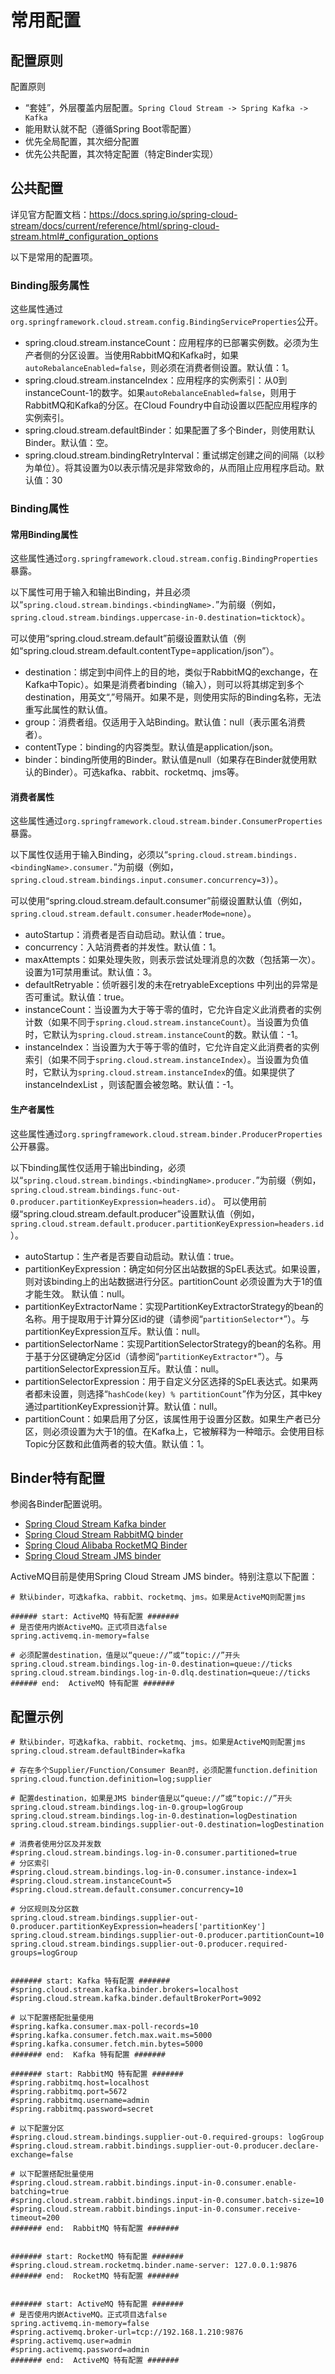 # 常用配置



## 配置原则


配置原则

* “套娃”，外层覆盖内层配置。`Spring Cloud Stream -> Spring Kafka -> Kafka`
* 能用默认就不配（遵循Spring Boot零配置）
* 优先全局配置，其次细分配置
* 优先公共配置，其次特定配置（特定Binder实现）


## 公共配置

详见官方配置文档：<https://docs.spring.io/spring-cloud-stream/docs/current/reference/html/spring-cloud-stream.html#_configuration_options>

以下是常用的配置项。

### Binding服务属性

这些属性通过`org.springframework.cloud.stream.config.BindingServiceProperties`公开。

* spring.cloud.stream.instanceCount：应用程序的已部署实例数。必须为生产者侧的分区设置。当使用RabbitMQ和Kafka时，如果`autoRebalanceEnabled=false`，则必须在消费者侧设置。默认值：1。
* spring.cloud.stream.instanceIndex：应用程序的实例索引：从0到instanceCount-1的数字。如果`autoRebalanceEnabled=false`，则用于RabbitMQ和Kafka的分区。在Cloud Foundry中自动设置以匹配应用程序的实例索引。
* spring.cloud.stream.defaultBinder：如果配置了多个Binder，则使用默认Binder。默认值：空。
* spring.cloud.stream.bindingRetryInterval：重试绑定创建之间的间隔（以秒为单位）。将其设置为0以表示情况是非常致命的，从而阻止应用程序启动。默认值：30

### Binding属性


#### 常用Binding属性



这些属性通过`org.springframework.cloud.stream.config.BindingProperties`暴露。



以下属性可用于输入和输出Binding，并且必须以“`spring.cloud.stream.bindings.<bindingName>.`”为前缀（例如，`spring.cloud.stream.bindings.uppercase-in-0.destination=ticktock`）。

可以使用“spring.cloud.stream.default”前缀设置默认值（例如“spring.cloud.stream.default.contentType=application/json”）。

* destination：绑定到中间件上的目的地，类似于RabbitMQ的exchange，在Kafka中Topic）。如果是消费者binding（输入），则可以将其绑定到多个destination，用英文“,”号隔开。如果不是，则使用实际的Binding名称，无法重写此属性的默认值。
* group：消费者组。仅适用于入站Binding。默认值：null（表示匿名消费者）。
* contentType：binding的内容类型。默认值是application/json。
* binder：binding所使用的Binder。默认值是null（如果存在Binder就使用默认的Binder）。可选kafka、rabbit、rocketmq、jms等。


#### 消费者属性


这些属性通过`org.springframework.cloud.stream.binder.ConsumerProperties`暴露。


以下属性仅适用于输入Binding，必须以“`spring.cloud.stream.bindings.<bindingName>.consumer.`”为前缀（例如，`spring.cloud.stream.bindings.input.consumer.concurrency=3)`）。

可以使用“spring.cloud.stream.default.consumer”前缀设置默认值（例如，`spring.cloud.stream.default.consumer.headerMode=none`）。

* autoStartup：消费者是否自动启动。默认值：true。
* concurrency：入站消费者的并发性。默认值：1。
* maxAttempts：如果处理失败，则表示尝试处理消息的次数（包括第一次）。设置为1可禁用重试。默认值：3。
* defaultRetryable：侦听器引发的未在retryableExceptions 中列出的异常是否可重试。默认值：true。
* instanceCount：当设置为大于等于零的值时，它允许自定义此消费者的实例计数（如果不同于`spring.cloud.stream.instanceCount`）。当设置为负值时，它默认为`spring.cloud.stream.instanceCount`的数。默认值：-1。
* instanceIndex：当设置为大于等于零的值时，它允许自定义此消费者的实例索引（如果不同于`spring.cloud.stream.instanceIndex`）。当设置为负值时，它默认为`spring.cloud.stream.instanceIndex`的值。如果提供了instanceIndexList ，则该配置会被忽略。默认值：-1。




#### 生产者属性

这些属性通过`org.springframework.cloud.stream.binder.ProducerProperties`公开暴露。


以下binding属性仅适用于输出binding，必须以“`spring.cloud.stream.bindings.<bindingName>.producer.`”为前缀（例如，`spring.cloud.stream.bindings.func-out-0.producer.partitionKeyExpression=headers.id`）。
可以使用前缀“spring.cloud.stream.default.producer”设置默认值（例如，`spring.cloud.stream.default.producer.partitionKeyExpression=headers.id`）。



* autoStartup：生产者是否要自动启动。默认值：true。
* partitionKeyExpression：确定如何分区出站数据的SpEL表达式。如果设置，则对该binding上的出站数据进行分区。partitionCount 必须设置为大于1的值才能生效。
默认值：null。
* partitionKeyExtractorName：实现PartitionKeyExtractorStrategy的bean的名称。用于提取用于计算分区id的键（请参阅“`partitionSelector*`”）。与partitionKeyExpression互斥。默认值：null。
* partitionSelectorName：实现PartitionSelectorStrategy的bean的名称。用于基于分区键确定分区id（请参阅“`partitionKeyExtractor*`”）。与partitionSelectorExpression互斥。默认值：null。
* partitionSelectorExpression：用于自定义分区选择的SpEL表达式。如果两者都未设置，则选择“`hashCode(key) % partitionCount`”作为分区，其中key通过partitionKeyExpression计算。默认值：null。
* partitionCount：如果启用了分区，该属性用于设置分区数。如果生产者已分区，则必须设置为大于1的值。在Kafka上，它被解释为一种暗示。会使用目标Topic分区数和此值两者的较大值。默认值：1。


## Binder特有配置


参阅各Binder配置说明。


* [Spring Cloud Stream Kafka binder](https://docs.spring.io/spring-cloud-stream/docs/current/reference/html/spring-cloud-stream-binder-kafka.html#_configuration_options)
* [Spring Cloud Stream RabbitMQ binder](https://docs.spring.io/spring-cloud-stream/docs/current/reference/html/spring-cloud-stream-binder-rabbit.html#_configuration_options)
* [Spring Cloud Alibaba RocketMQ Binder](https://github.com/alibaba/spring-cloud-alibaba/wiki/RocketMQ-en)
* [Spring Cloud Stream JMS binder](https://github.com/mohammedamineboutouil/spring-cloud-stream-binder-jms/)


ActiveMQ目前是使用Spring Cloud Stream JMS binder。特别注意以下配置：

```
# 默认binder，可选kafka、rabbit、rocketmq、jms。如果是ActiveMQ则配置jms

###### start: ActiveMQ 特有配置 #######
# 是否使用内嵌ActiveMQ。正式项目选false
spring.activemq.in-memory=false

# 必须配置destination，值是以“queue://”或“topic://”开头
spring.cloud.stream.bindings.log-in-0.destination=queue://ticks
spring.cloud.stream.bindings.log-in-0.dlq.destination=queue://ticks
###### end:  ActiveMQ 特有配置 #######
```


## 配置示例

```
# 默认binder，可选kafka、rabbit、rocketmq、jms。如果是ActiveMQ则配置jms
spring.cloud.stream.defaultBinder=kafka

# 存在多个Supplier/Function/Consumer Bean时，必须配置function.definition
spring.cloud.function.definition=log;supplier

# 配置destination，如果是JMS binder值是以“queue://”或“topic://”开头
spring.cloud.stream.bindings.log-in-0.group=logGroup
spring.cloud.stream.bindings.log-in-0.destination=logDestination
spring.cloud.stream.bindings.supplier-out-0.destination=logDestination

# 消费者使用分区及并发数
#spring.cloud.stream.bindings.log-in-0.consumer.partitioned=true
# 分区索引
#spring.cloud.stream.bindings.log-in-0.consumer.instance-index=1
#spring.cloud.stream.instanceCount=5
#spring.cloud.stream.default.consumer.concurrency=10

# 分区规则及分区数
spring.cloud.stream.bindings.supplier-out-0.producer.partitionKeyExpression=headers['partitionKey']
spring.cloud.stream.bindings.supplier-out-0.producer.partitionCount=10
spring.cloud.stream.bindings.supplier-out-0.producer.required-groups=logGroup


####### start: Kafka 特有配置 #######
#spring.cloud.stream.kafka.binder.brokers=localhost
#spring.cloud.stream.kafka.binder.defaultBrokerPort=9092

# 以下配置搭配批量使用
#spring.kafka.consumer.max-poll-records=10
#spring.kafka.consumer.fetch.max.wait.ms=5000
#spring.kafka.consumer.fetch.min.bytes=5000
####### end:  Kafka 特有配置 #######

####### start: RabbitMQ 特有配置 #######
#spring.rabbitmq.host=localhost
#spring.rabbitmq.port=5672
#spring.rabbitmq.username=admin
#spring.rabbitmq.password=secret

# 以下配置分区
#spring.cloud.stream.bindings.supplier-out-0.required-groups: logGroup
#spring.cloud.stream.rabbit.bindings.supplier-out-0.producer.declare-exchange=false

# 以下配置搭配批量使用
#spring.cloud.stream.rabbit.bindings.input-in-0.consumer.enable-batching=true
#spring.cloud.stream.rabbit.bindings.input-in-0.consumer.batch-size=10
#spring.cloud.stream.rabbit.bindings.input-in-0.consumer.receive-timeout=200
####### end:  RabbitMQ 特有配置 #######


####### start: RocketMQ 特有配置 #######
#spring.cloud.stream.rocketmq.binder.name-server: 127.0.0.1:9876
####### end:  RocketMQ 特有配置 #######


####### start: ActiveMQ 特有配置 #######
# 是否使用内嵌ActiveMQ。正式项目选false
spring.activemq.in-memory=false
#spring.activemq.broker-url=tcp://192.168.1.210:9876
#spring.activemq.user=admin
#spring.activemq.password=admin
####### end:  ActiveMQ 特有配置 #######
```
